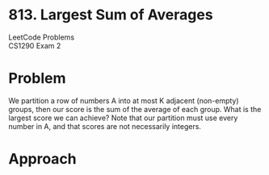 # 813. Largest Sum of Averages
LeetCode Problems\
CS1290 Exam 2

# Problem
We partition a row of numbers A into at most K adjacent (non-empty) groups, then our score is the sum of the average of each group. What is the largest score we can achieve? Note that our partition must use every number in A, and that scores are not necessarily integers.

# Approach
